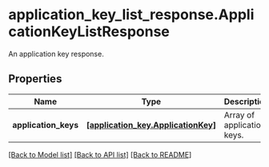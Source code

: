 # application_key_list_response.ApplicationKeyListResponse

An application key response.
## Properties
Name | Type | Description | Notes
------------ | ------------- | ------------- | -------------
**application_keys** | [**[application_key.ApplicationKey]**](ApplicationKey.md) | Array of application keys. | [optional] 

[[Back to Model list]](README.md#documentation-for-models) [[Back to API list]](README.md#documentation-for-api-endpoints) [[Back to README]](README.md)


